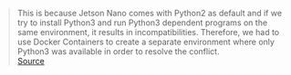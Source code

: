 > This is because Jetson Nano comes with Python2 as default and if we try to install Python3 and run Python3 dependent programs on the same environment, it results in incompatibilities. Therefore, we had to use Docker Containers to create a separate environment where only Python3 was available in order to resolve the conflict.  
>[Source](https://dev.to/sushantnair/heres-how-i-achieved-faster-code-runs-for-running-docker-containers-in-jetson-nano-l4t-2d05)  

